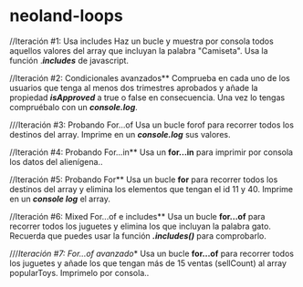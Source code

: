 # neoland-loops

//Iteración #1: Usa includes
Haz un bucle y muestra por consola todos aquellos valores del array que incluyan la palabra "Camiseta". Usa la función .***includes*** de javascript.

//Iteración #2: Condicionales avanzados**
Comprueba en cada uno de los usuarios que tenga al menos dos trimestres aprobados y añade la propiedad ***isApproved*** 
a true o false en consecuencia. Una vez lo tengas compruébalo con un ***console.log***.

///Iteración #3: Probando For...of
Usa un bucle forof para recorrer todos los destinos del array. Imprime en un ***console.log*** sus valores.

//Iteración #4: Probando For...in**
Usa un **for...in** para imprimir por consola los datos del alienígena..

//Iteración #5: Probando For**
Usa un bucle **for** para recorrer todos los destinos del array y elimina los elementos que tengan el id 11 y 40. Imprime en 
un ***console log*** el array.


//Iteración #6: Mixed For...of e includes**
Usa un bucle **for...of** para recorrer todos los juguetes y elimina los que incluyan la palabra gato. Recuerda que puedes usar la función ***.includes()*** para comprobarlo.

///*Iteración #7: For...of avanzado**
    Usa un bucle **for...of** para recorrer todos los juguetes y añade los que tengan 
    más de 15 ventas (sellCount) al array popularToys. Imprimelo por consola..
